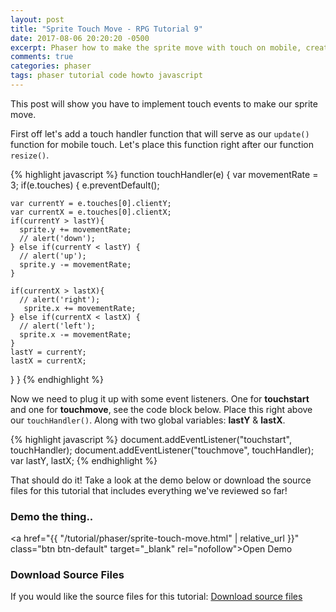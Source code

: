 ```yaml
---
layout: post
title: "Sprite Touch Move - RPG Tutorial 9"
date: 2017-08-06 20:20:20 -0500
excerpt: Phaser how to make the sprite move with touch on mobile, creating a RPG Tutorial 9
comments: true
categories: phaser
tags: phaser tutorial code howto javascript
---
```


This post will show you have to implement touch events to make our sprite move.

First off let's add a touch handler function that will serve as our `update()` function for mobile touch. Let's place this function right after our function `resize()`.

{% highlight javascript %}
function touchHandler(e) {
  var movementRate = 3;
  if(e.touches) {
    e.preventDefault();

    var currentY = e.touches[0].clientY;
    var currentX = e.touches[0].clientX;
    if(currentY > lastY){
      sprite.y += movementRate;
      // alert('down');
    } else if(currentY < lastY) {
      // alert('up');
      sprite.y -= movementRate;
    }

    if(currentX > lastX){
      // alert('right');
       sprite.x += movementRate;
    } else if(currentX < lastX) {
      // alert('left');
      sprite.x -= movementRate;
    }
    lastY = currentY;
    lastX = currentX;
  }
}
{% endhighlight %}

Now we need to plug it up with some event listeners. One for **touchstart** and one for **touchmove**, see the code block below. Place this right above our `touchHandler()`. Along with two global variables: **lastY** & **lastX**.

{% highlight javascript %}
document.addEventListener("touchstart", touchHandler);
document.addEventListener("touchmove", touchHandler);
var lastY, lastX;
{% endhighlight %}

That should do it! Take a look at the demo below or download the source files for this tutorial that includes everything we've reviewed so far!

### Demo the thing..
<a href="{{ "/tutorial/phaser/sprite-touch-move.html" | relative_url }}" class="btn btn-default" target="_blank" rel="nofollow">Open Demo</a>  

### Download Source Files
If you would like the source files for this tutorial: <a href="/assets/downloads/phaser/sprite-touch-move-tutorial_blog.calebnance.com.zip" class="btn btn-default" download>Download source files</a>
